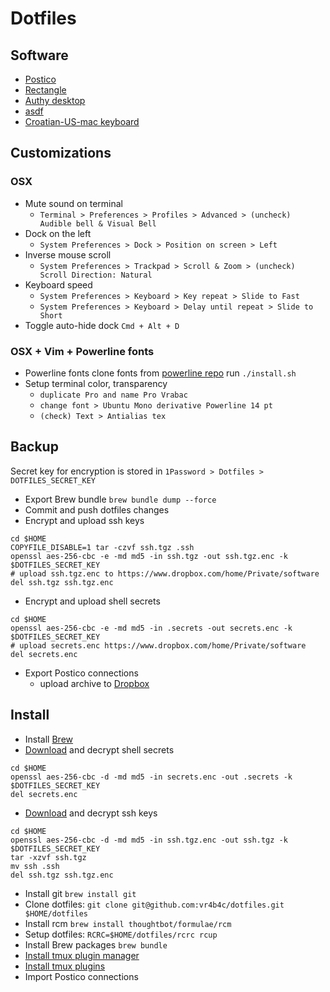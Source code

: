# Dotfiles

## Software
- [Postico](https://eggerapps.at/postico/)
- [Rectangle](http://rectangleapp.com)
- [Authy desktop](https://authy.com/download/)
- [asdf](https://github.com/asdf-vm/asdf#setup)
- [Croatian-US-mac keyboard](https://github.com/kost/Croatian-US-mac#installation)

## Customizations

### OSX
  - Mute sound on terminal
    - `Terminal > Preferences > Profiles > Advanced > (uncheck) Audible bell & Visual Bell`
  - Dock on the left
    - `System Preferences > Dock > Position on screen > Left`
  - Inverse mouse scroll
    - `System Preferences > Trackpad > Scroll & Zoom > (uncheck) Scroll Direction: Natural`
  - Keyboard speed
    - `System Preferences > Keyboard > Key repeat > Slide to Fast`
    - `System Preferences > Keyboard > Delay until repeat > Slide to Short`
  - Toggle auto-hide dock `Cmd + Alt + D`

### OSX + Vim + Powerline fonts
  - Powerline fonts
    clone fonts from [powerline repo](https://github.com/powerline/fonts)
    run `./install.sh`
  - Setup terminal color, transparency
    - `duplicate Pro and name Pro Vrabac`
    - `change font > Ubuntu Mono derivative Powerline 14 pt`
    - `(check) Text > Antialias tex`

## Backup
Secret key for encryption is stored in `1Password > Dotfiles > DOTFILES_SECRET_KEY`
  - Export Brew bundle `brew bundle dump --force`
  - Commit and push dotfiles changes
  - Encrypt and upload ssh keys
```
cd $HOME
COPYFILE_DISABLE=1 tar -czvf ssh.tgz .ssh
openssl aes-256-cbc -e -md md5 -in ssh.tgz -out ssh.tgz.enc -k $DOTFILES_SECRET_KEY
# upload ssh.tgz.enc to https://www.dropbox.com/home/Private/software
del ssh.tgz ssh.tgz.enc
```
  - Encrypt and upload shell secrets
```
cd $HOME
openssl aes-256-cbc -e -md md5 -in .secrets -out secrets.enc -k $DOTFILES_SECRET_KEY
# upload secrets.enc https://www.dropbox.com/home/Private/software
del secrets.enc
```
  - Export Postico connections
    - upload archive to [Dropbox](https://www.dropbox.com/home/Private/software/postico-connections)

## Install
  - Install [Brew](https://brew.sh)
  - [Download](https://www.dropbox.com/home/Private/software/secrets.enc) and decrypt shell secrets
```
cd $HOME
openssl aes-256-cbc -d -md md5 -in secrets.enc -out .secrets -k $DOTFILES_SECRET_KEY
del secrets.enc
```
  - [Download](https://www.dropbox.com/home/Private/software/ssh.tgz.enc) and decrypt ssh keys
```
cd $HOME
openssl aes-256-cbc -d -md md5 -in ssh.tgz.enc -out ssh.tgz -k $DOTFILES_SECRET_KEY
tar -xzvf ssh.tgz
mv ssh .ssh
del ssh.tgz ssh.tgz.enc
```
  - Install git `brew install git`
  - Clone dotfiles: `git clone git@github.com:vr4b4c/dotfiles.git $HOME/dotfiles`
  - Install rcm `brew install thoughtbot/formulae/rcm`
  - Setup dotfiles: `RCRC=$HOME/dotfiles/rcrc rcup`
  - Install Brew packages `brew bundle`
  - [Install tmux plugin manager](https://github.com/tmux-plugins/tpm#installation)
  - [Install tmux plugins](https://github.com/tmux-plugins/tpm#installing-plugins)
  - Import Postico connections
